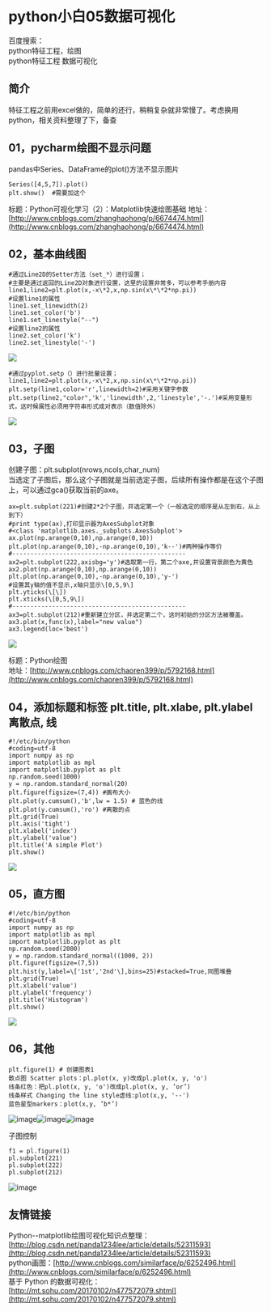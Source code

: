 # python小白05数据可视化
百度搜索：  
python特征工程，绘图  
python特征工程 数据可视化  
## 简介
特征工程之前用excel做的，简单的还行，稍稍复杂就非常慢了。考虑换用python，相关资料整理了下，备查  
## 01，pycharm绘图不显示问题
pandas中Series、DataFrame的plot()方法不显示图片  
```
Series([4,5,7]).plot() 
plt.show()  #需要加这个
```
标题：Python可视化学习（2）：Matplotlib快速绘图基础
地址：[http://www.cnblogs.com/zhanghaohong/p/6674474.html](http://www.cnblogs.com/zhanghaohong/p/6674474.html)

## 02，基本曲线图
```
#通过Line2D的Setter方法（set_*）进行设置；
#主要是通过返回的Line2D对象进行设置，这里的设置非常多，可以参考手册内容
line1,line2=plt.plot(x,-x\*2,x,np.sin(x\*\*2*np.pi))
#设置line1的属性
line1.set_linewidth(2)
line1.set_color('b')
line1.set_linestyle("--")
#设置line2的属性
line2.set_color('k')
line2.set_linestyle('-')
```
![](_v_images/20191127091622227_31962.png)  

```
#通过pyplot.setp（）进行批量设置；
line1,line2=plt.plot(x,-x\*2,x,np.sin(x\*\*2*np.pi))
plt.setp(line1,color='r',linewidth=2)#采用关键字参数
plt.setp(line2,"color",'k','linewidth',2,'linestyle','-.')#采用变量形式，这时候属性必须用字符串形式成对表示（数值除外）
```
![](_v_images/20191127091622015_18129.png)  


## 03，子图
创建子图：plt.subplot(nrows,ncols,char_num)  
当选定了子图后，那么这个子图就是当前选定子图，后续所有操作都是在这个子图上，可以通过gca()获取当前的axe。  
```
ax=plt.subplot(221)#创建2*2个子图，并选定第一个（一般选定的顺序是从左到右，从上到下）
#print type(ax),打印显示器为AxesSubplot对象
#<class 'matplotlib.axes._subplots.AxesSubplot'>
ax.plot(np.arange(0,10),np.arange(0,10))
plt.plot(np.arange(0,10),-np.arange(0,10),'k--')#两种操作等价
#------------------------------------------------
ax2=plt.subplot(222,axisbg='y')#选取第一行，第二个axe,并设置背景颜色为黄色
ax2.plot(np.arange(0,10),np.arange(0,10))
plt.plot(np.arange(0,10),-np.arange(0,10),'y-')
#设置其y轴的值不显示,x轴只显示\[0,5,9\]
plt.yticks(\[\])
plt.xticks(\[0,5,9\])
#------------------------------------------------
ax3=plt.subplot(212)#重新建立分区，并选定第二个，这时初始的分区方法被覆盖。
ax3.plot(x,func(x),label="new value")
ax3.legend(loc='best')
```

![](_v_images/20191127091621804_8603.png)  


标题：Python绘图  
地址：[http://www.cnblogs.com/chaoren399/p/5792168.html](http://www.cnblogs.com/chaoren399/p/5792168.html)  
## 04，添加标题和标签 plt.title, plt.xlabe, plt.ylabel 离散点, 线
```
#!/etc/bin/python
#coding=utf-8
import numpy as np
import matplotlib as mpl
import matplotlib.pyplot as plt
np.random.seed(1000)
y = np.random.standard_normal(20)
plt.figure(figsize=(7,4)) #画布大小
plt.plot(y.cumsum(),'b',lw = 1.5) # 蓝色的线
plt.plot(y.cumsum(),'ro') #离散的点
plt.grid(True)
plt.axis('tight')
plt.xlabel('index')
plt.ylabel('value')
plt.title('A simple Plot')
plt.show()
```
![](_v_images/20191127091621593_3506.png)  

## 05，直方图
```
#!/etc/bin/python
#coding=utf-8
import numpy as np
import matplotlib as mpl
import matplotlib.pyplot as plt
np.random.seed(2000)
y = np.random.standard_normal((1000, 2))
plt.figure(figsize=(7,5))
plt.hist(y,label=\['1st','2nd'\],bins=25)#stacked=True,同图堆叠
plt.grid(True)
plt.xlabel('value')
plt.ylabel('frequency')
plt.title('Histogram')
plt.show()
```

![](_v_images/20191127091621278_31507.png)  

  

## 06，其他
```
plt.figure(1) # 创建图表1  
散点图 Scatter plots：pl.plot(x, y)改成pl.plot(x, y, 'o')
线条红色：把pl.plot(x, y, 'o')改成pl.plot(x, y, ’or’)
线条样式 Changing the line style虚线:plot(x,y, '--')
蓝色星型markers：plot(x,y, ’b*’)  
```
![image](_v_images/20191127091620658_25207.png)![image](_v_images/20191127091620446_7256.png)![image](_v_images/20191127091620234_30478.png)  

子图控制
```
f1 = pl.figure(1)  
pl.subplot(221)  
pl.subplot(222)  
pl.subplot(212)  
```
![image](_v_images/20191127091620021_10186.png)  

## 友情链接
Python--matplotlib绘图可视化知识点整理：[http://blog.csdn.net/panda1234lee/article/details/52311593](http://blog.csdn.net/panda1234lee/article/details/52311593)  
python画图：[http://www.cnblogs.com/similarface/p/6252496.html](http://www.cnblogs.com/similarface/p/6252496.html)  
基于 Python 的数据可视化：[http://mt.sohu.com/20170102/n477572079.shtml](http://mt.sohu.com/20170102/n477572079.shtml)  